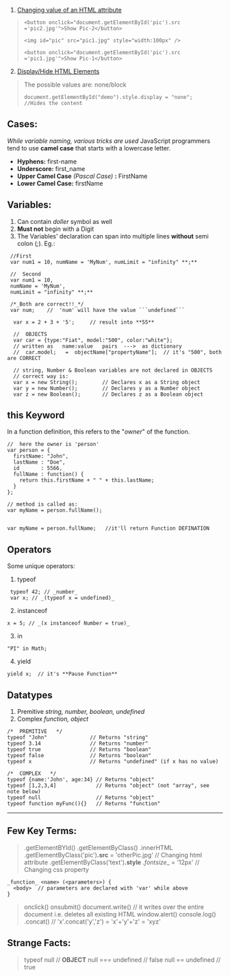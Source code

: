 1. <u>Changing value of an HTML attribute</u>
>```
> <button onclick="document.getElementById('pic').src ='pic2.jpg'">Show Pic-2</button>
>
> <img id="pic" src="pic1.jpg" style="width:100px" />
>
> <button onclick="document.getElementById('pic').src ='pic1.jpg'">Show Pic-1</button>
> ```
>  

2. <u>Display/Hide HTML Elements</u>
> The possible values are: none/block
>```
> document.getElementById("demo").style.display = "none";   //Hides the content
> ```


## Cases:

_While variable naming, various tricks are used_
JavaScript programmers tend to use __camel case__ that starts with a lowercase letter.

* __Hyphens:__  first-name
* __Underscore:__  first_name
* __Upper Camel Case__ _(Pascal Case)_ __:__  FirstName
* __Lower Camel Case:__  firstName

## Variables:

1. Can contain _doller_ symbol as well
2. **Must not** begin with a Digit
3. The Variables' declaration can span into multiple lines **without** semi colon (_;_). Eg.:
```
 //First
 var num1 = 10, numName = 'MyNum', numLimit = "infinity" **;**

 //  Second
 var num1 = 10,
 numName = 'MyNum',
 numLimit = "infinity" **;**

 /*_Both are correct!!_*/
 var num;    //  'num' will have the value ```undefined```

  var x = 2 + 3 + '5';     // result into **55**

  //  OBJECTS
  var car = {type:"Fiat", model:"500", color:"white"};
  // written as   name:value   pairs  --->  as dictionary
  //  car.model;   =  objectName["propertyName"];  // it's "500", both are CORRECT

  // string, Number & Boolean variables are not declared in OBJECTS
  // correct way is:
  var x = new String();        // Declares x as a String object
  var y = new Number();        // Declares y as a Number object
  var z = new Boolean();       // Declares z as a Boolean object
```


## **this** Keyword

In a function definition, this refers to the "_owner_" of the function.
```
//  here the owner is 'person'
var person = {
  firstName: "John",
  lastName : "Doe",
  id       : 5566,
  fullName : function() {
    return this.firstName + " " + this.lastName;
  }
};

// method is called as:
var myName = person.fullName();


var myName = person.fullName;   //it'll return Function DEFINATION
```


## Operators

Some unique operators:
1. typeof
```
 typeof 42; // _number_
 var x; // _(typeof x = undefined)_
```
2. instanceof
```
x = 5; // _(x instanceof Number = true)_
```
3. in
```
"PI" in Math;
```
4. yield
```
yield x;  // it's **Pause Function**
```

## Datatypes
1. Premitive
_string, number, boolean, undefined_
2. Complex
_function, object_
```
/*  PREMITIVE   */
typeof "John"              // Returns "string"
typeof 3.14                // Returns "number"
typeof true                // Returns "boolean"
typeof false               // Returns "boolean"
typeof x                   // Returns "undefined" (if x has no value)

/*  COMPLEX   */
typeof {name:'John', age:34} // Returns "object"
typeof [1,2,3,4]             // Returns "object" (not "array", see note below)
typeof null                  // Returns "object"
typeof function myFunc(){}   // Returns "function"
```



<hr />




## Few Key Terms:

> .getElementBYId()
> .getElementByClass()
> .innerHTML
> .getElementByClass('pic')**.src** = 'otherPic.jpg'    // Changing html attribute
> .getElementByClass('text')**.style** _.fontsize__ = '12px'    // Changing css property
>
 ```
 _function_ <name> (<parameters>) {
   <body>  // parameters are declared with 'var' while above
 }
 ```
> onclick()
> onsubmit()
> document.write()  // it writes over the entire document i.e. deletes all existing HTML
> window.alert()
> console.log()
> .concat()         // 'x'.concat('y','z') = 'x'+'y'+'z' = 'xyz'

## Strange Facts:
> typeof null                // **OBJECT**
> null === undefined         // false
> null == undefined          // true

